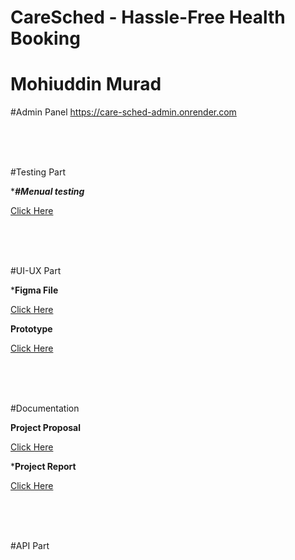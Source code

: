 # CareSched - Hassle-Free Health Booking
# Mohiuddin Murad


#Admin Panel
https://care-sched-admin.onrender.com


<br/>
<br/>
<br/>


#Testing Part 

********#Menual testing*******

<a target='none' href="https://docs.google.com/spreadsheets/d/1RoqgZyx7fmJcqKqdPfjZqEHcUO3Engax/edit?usp=drive_link&ouid=111349287625124179321&rtpof=true&sd=true">Click Here</a>

<br/>
<br/>
<br/>

#UI-UX Part

*****Figma File****

<a target='none' href="https://www.figma.com/design/ONk4IoZHL7pqWTwS9l37sj/CareSched-UI?node-id=0-1&t=W5MWpJ3TQBG976cO-1">Click Here</a>

****Prototype****

<a target='none' href="https://www.figma.com/proto/ONk4IoZHL7pqWTwS9l37sj/CareSched-UI?node-id=0-1&t=W5MWpJ3TQBG976cO-1">Click Here</a>

<br/>
<br/>
<br/>

#Documentation

****Project Proposal****

<a target='none' href="https://drive.google.com/file/d/1Dx2W6ljt7bIld0096U-1_zYZEKxr0ccY/view?usp=drive_link">Click Here</a>


*****Project Report****

<a target='none' href="https://drive.google.com/file/d/1YGgYBaGhNNmAf7MV-j7USbkIkEa1KyDd/view?usp=drive_link">Click Here</a>

<br/>
<br/>
<br/>

#API Part




